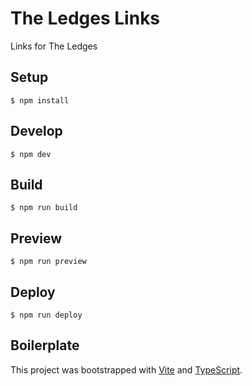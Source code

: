 # The Ledges Links

Links for The Ledges

## Setup

`$ npm install`

## Develop

`$ npm dev`

## Build

`$ npm run build`

## Preview

`$ npm run preview`

## Deploy

`$ npm run deploy`

## Boilerplate

This project was bootstrapped with [Vite](https://vitejs.dev/) and [TypeScript](https://vitejs.dev/guide/features.html#typescript).
